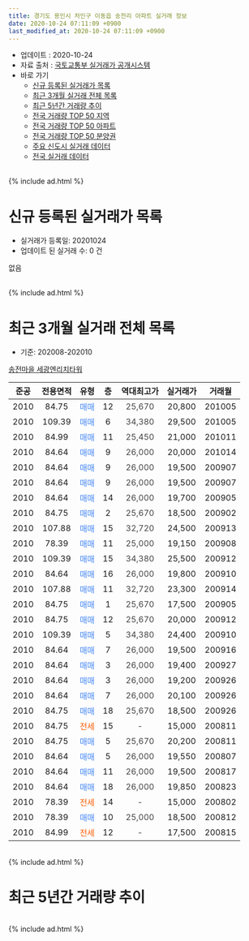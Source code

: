 ```yaml
---
title: 경기도 용인시 처인구 이동읍 송전리 아파트 실거래 정보
date: 2020-10-24 07:11:09 +0900
last_modified_at: 2020-10-24 07:11:09 +0900
---
```


* 업데이트 : 2020-10-24
* 자료 출처 : [국토교통부 실거래가 공개시스템](http://rt.molit.go.kr)
* 바로 가기
    * [신규 등록된 실거래가 목록](#신규-등록된-실거래가-목록)
    * [최근 3개월 실거래 전체 목록](#최근-3개월-실거래-전체-목록)
    * [최근 5년간 거래량 추이](#최근-5년간-거래량-추이)
    * [전국 거래량 TOP 50 지역](https://inasie.github.io/apt-trade-info/최근-3개월-전국에서-가장-거래가-많이-발생한-지역)
    * [전국 거래량 TOP 50 아파트](https://inasie.github.io/apt-trade-info/최근-3개월-전국에서-가장-거래가-많이-발생한-아파트)
    * [전국 거래량 TOP 50 분양권](https://inasie.github.io/apt-trade-info/최근-3개월-전국에서-가장-거래가-많이-발생한-분양권)
    * [주요 신도시 실거래 데이터](https://inasie.github.io/apt-trade-info/주요-신도시)
    * [전국 실거래 데이터](https://inasie.github.io/apt-trade-info/전국)
<br>
{% include ad.html %}
<br>

# 신규 등록된 실거래가 목록
* 실거래가 등록일: 20201024
* 업데이트 된 실거래 수: 0 건

없음

<br>
{% include ad.html %}
<br>

# 최근 3개월 실거래 전체 목록
* 기준: 202008-202010


[송전마을 세광엔리치타워](https://search.naver.com/search.naver?query=%EA%B2%BD%EA%B8%B0%EB%8F%84+%EC%9A%A9%EC%9D%B8%EC%8B%9C+%EC%B2%98%EC%9D%B8%EA%B5%AC+%EC%9D%B4%EB%8F%99%EC%9D%8D+%EC%86%A1%EC%A0%84%EB%A6%AC+%EC%86%A1%EC%A0%84%EB%A7%88%EC%9D%84+%EC%84%B8%EA%B4%91%EC%97%94%EB%A6%AC%EC%B9%98%ED%83%80%EC%9B%8C)

|준공|전용면적|유형|층|역대최고가|실거래가|거래월|
|:---:|:---:|:---:|:---:|:---:|:---:|:---:|
|2010|84.75|<span style="color:#4285f3">매매</span>|12|<span style="color:#444444">25,670</span>|20,800|201005|
|2010|109.39|<span style="color:#4285f3">매매</span>|6|<span style="color:#444444">34,380</span>|29,500|201005|
|2010|84.99|<span style="color:#4285f3">매매</span>|11|<span style="color:#444444">25,450</span>|21,000|201011|
|2010|84.64|<span style="color:#4285f3">매매</span>|9|<span style="color:#444444">26,000</span>|20,000|201014|
|2010|84.64|<span style="color:#4285f3">매매</span>|9|<span style="color:#444444">26,000</span>|19,500|200907|
|2010|84.64|<span style="color:#4285f3">매매</span>|9|<span style="color:#444444">26,000</span>|19,500|200907|
|2010|84.64|<span style="color:#4285f3">매매</span>|14|<span style="color:#444444">26,000</span>|19,700|200905|
|2010|84.75|<span style="color:#4285f3">매매</span>|2|<span style="color:#444444">25,670</span>|18,500|200902|
|2010|107.88|<span style="color:#4285f3">매매</span>|15|<span style="color:#444444">32,720</span>|24,500|200913|
|2010|78.39|<span style="color:#4285f3">매매</span>|11|<span style="color:#444444">25,000</span>|19,150|200908|
|2010|109.39|<span style="color:#4285f3">매매</span>|15|<span style="color:#444444">34,380</span>|25,500|200912|
|2010|84.64|<span style="color:#4285f3">매매</span>|16|<span style="color:#444444">26,000</span>|19,800|200910|
|2010|107.88|<span style="color:#4285f3">매매</span>|11|<span style="color:#444444">32,720</span>|23,300|200914|
|2010|84.75|<span style="color:#4285f3">매매</span>|1|<span style="color:#444444">25,670</span>|17,500|200905|
|2010|84.75|<span style="color:#4285f3">매매</span>|12|<span style="color:#444444">25,670</span>|20,000|200912|
|2010|109.39|<span style="color:#4285f3">매매</span>|5|<span style="color:#444444">34,380</span>|24,400|200910|
|2010|84.64|<span style="color:#4285f3">매매</span>|7|<span style="color:#444444">26,000</span>|19,500|200916|
|2010|84.64|<span style="color:#4285f3">매매</span>|3|<span style="color:#444444">26,000</span>|19,400|200927|
|2010|84.64|<span style="color:#4285f3">매매</span>|3|<span style="color:#444444">26,000</span>|19,200|200926|
|2010|84.64|<span style="color:#4285f3">매매</span>|7|<span style="color:#444444">26,000</span>|20,100|200926|
|2010|84.75|<span style="color:#4285f3">매매</span>|18|<span style="color:#444444">25,670</span>|18,500|200926|
|2010|84.75|<span style="color:#ff5a00">전세</span>|15|<span style="color:#444444">-</span>|15,000|200811|
|2010|84.75|<span style="color:#4285f3">매매</span>|5|<span style="color:#444444">25,670</span>|20,200|200811|
|2010|84.64|<span style="color:#4285f3">매매</span>|5|<span style="color:#444444">26,000</span>|19,550|200807|
|2010|84.64|<span style="color:#4285f3">매매</span>|11|<span style="color:#444444">26,000</span>|19,500|200817|
|2010|84.64|<span style="color:#4285f3">매매</span>|18|<span style="color:#444444">26,000</span>|19,850|200823|
|2010|78.39|<span style="color:#ff5a00">전세</span>|14|<span style="color:#444444">-</span>|15,000|200802|
|2010|78.39|<span style="color:#4285f3">매매</span>|10|<span style="color:#444444">25,000</span>|18,500|200812|
|2010|84.99|<span style="color:#ff5a00">전세</span>|12|<span style="color:#444444">-</span>|17,500|200815|


<br>
{% include ad.html %}
<br>

# 최근 5년간 거래량 추이


<div style="width:100%;">
    <canvas id="deal_progress" height="200"></canvas>
</div>

<script>
new Chart(document.getElementById("deal_progress"), {
    type: 'line',
    data: {
        labels: ['201510','201511','201512','201601','201602','201603','201604','201605','201606','201607','201608','201609','201610','201611','201612','201701','201702','201703','201704','201705','201706','201707','201708','201709','201710','201711','201712','201801','201802','201803','201804','201805','201806','201807','201808','201809','201810','201811','201812','201901','201902','201903','201904','201905','201906','201907','201908','201909','201910','201911','201912','202001','202002','202003','202004','202005','202006','202007','202008','202009','202010'],
        datasets: [{
            label: '매매',
            pointRadius: 1,
            data: [10, 2, 6, 3, 0, 8, 3, 4, 2, 7, 3, 4, 7, 3, 3, 3, 2, 4, 6, 5, 1, 2, 7, 6, 6, 3, 3, 4, 4, 4, 3, 2, 3, 0, 3, 2, 1, 3, 2, 6, 7, 9, 10, 5, 2, 5, 3, 5, 5, 5, 5, 11, 12, 5, 4, 8, 11, 5, 5, 17, 4],
            borderColor: "rgba(255, 201, 14, 1)",
            backgroundColor: "rgba(255, 201, 14, 0.5)",
            fill: false,
            lineTension: 0
        },{
            label: '전월세',
            pointRadius: 1,
            data: [6, 3, 4, 4, 6, 5, 4, 5, 6, 10, 3, 6, 7, 3, 4, 2, 6, 7, 9, 2, 10, 6, 5, 4, 3, 3, 5, 4, 5, 2, 5, 5, 5, 6, 4, 3, 7, 4, 1, 2, 2, 4, 10, 3, 3, 7, 2, 4, 4, 4, 3, 5, 2, 5, 5, 0, 8, 6, 3, 0, 0],
            borderColor: "rgba(0, 141, 185, 1)",
            backgroundColor: "rgba(0, 141, 185, 0.5)",
            fill: false,
            lineTension: 0
        }
        ]
    },
    options: {
        responsive: true,
        title: {
            display: false
        },
        tooltips: {
            mode: 'index',
            intersect: false
        },
        hover: {
            mode: 'nearest',
            intersect: true
        },
        scales: {
            xAxes: [{
                display: true,
                scaleLabel: {
                    display: true,
                    labelString: '년/월'
                }
            }],
            yAxes: [{
                display: true,
                ticks: {
                    suggestedMin: 0,
                },
                scaleLabel: {
                    display: true,
                    labelString: '실거래 수'
                }
            }]
        }
    }
});

</script>


<br>
{% include ad.html %}
<br>

